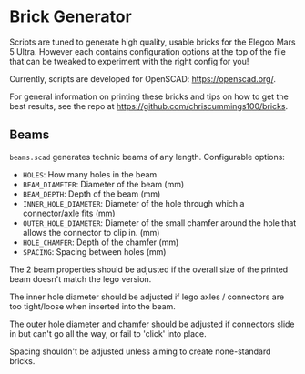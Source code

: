 # Brick Generator

Scripts are tuned to generate high quality, usable bricks for the Elegoo Mars 5 Ultra. However each contains configuration options at the top of the file that can be tweaked to experiment with the right config for you! 

Currently, scripts are developed for OpenSCAD: https://openscad.org/.

For general information on printing these bricks and tips on how to get the best results, see the repo at https://github.com/chriscummings100/bricks.

## Beams

 `beams.scad` generates technic beams of any length. Configurable options:
 - `HOLES`: How many holes in the beam
 - `BEAM_DIAMETER`: Diameter of the beam (mm)
 - `BEAM_DEPTH`: Depth of the beam (mm)
 - `INNER_HOLE_DIAMETER`: Diameter of the hole through which a connector/axle fits (mm)
 - `OUTER_HOLE_DIAMETER`: Diameter of the small chamfer around the hole that allows the connector to clip in. (mm)
 - `HOLE_CHAMFER`: Depth of the chamfer (mm)
 - `SPACING`: Spacing between holes (mm)

 The 2 beam properties should be adjusted if the overall size of the printed beam doesn't match the lego version.

 The inner hole diameter should be adjusted if lego axles / connectors are too tight/loose when inserted into the beam.

 The outer hole diameter and chamfer should be adjusted if connectors slide in but can't go all the way, or fail to 'click' into place.

 Spacing shouldn't be adjusted unless aiming to create none-standard bricks.
